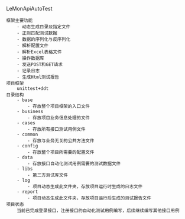 LeMonApiAutoTest

    框架主要功能
        - 动态生成目录及指定文件
        - 正则匹配测试数据
        - 数据的序列化与反序列化
        - 解析配置文件
        - 解析Excel表格文件
        - 操作数据库
        - 发送POST和GET请求
        - 记录日志
        - 生成Html测试报告
    项目框架
        unittest+ddt
    目录结构
        - base
            - 存放整个项目框架的入口文件
        - business
            - 存放项目业务信息处理的文件
        - cases
            - 存放所有接口测试用例文件
        - common
            - 存放与业务无关的公共方法文件
        - config
            - 存放整个项目所需要的配置文件
        - data
            - 存放接口自动化测试用例需要的测试数据文件
        - libs
            - 第三方测试库文件
        - log
            - 项目动态生成此文件夹，存放项目运行时生成的日志文件
        - report
            - 项目动态生成此文件夹，存放项目运行后生成的测试报告文件
    项目状态
        当前已完成登录接口，注册接口的自动化测试用例编写，后续继续编写其他接口用例





